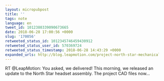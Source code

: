 ```yaml
---
layout: micropubpost
title: ''
tags: note
language: en
tweet_id: 1012380339090673665
date: 2018-06-28 17:00:56 +0000
slug: '170056'
retweeted_status_id: 1012345746459430912
retweeted_status_user_id: 570369724
retweeted_status_timestamp: 2018-06-28 14:43:29 +0000
expanded_urls: http://blog.leapmotion.com/project-north-star-mechanical-update-1/,https://twitter.com/LeapMotion/status/1007656216963796992
---
```

RT @LeapMotion: You asked, we delivered! This morning, we released an update to the North Star headset assembly. The project CAD files now…
